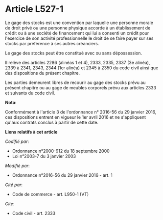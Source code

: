 # Article L527-1

Le gage des stocks est une convention par laquelle une personne morale de droit privé ou une personne physique accorde à un
établissement de crédit ou à une société de financement qui lui a consenti un crédit pour l'exercice de son activité
professionnelle le droit de se faire payer sur ses stocks par préférence à ses autres créanciers. 

Le gage des stocks peut être constitué avec ou sans dépossession. 

Il relève des articles 2286 (alinéas 1 et 4), 2333, 2335, 2337 (3e alinéa), 2339 à 2341, 2343, 2344 (1er alinéa) et 2345 à
2350 du code civil ainsi que des dispositions du présent chapitre. 

Les parties demeurent libres de recourir au gage des stocks prévu au présent chapitre ou au gage de meubles corporels prévu
aux articles 2333 et suivants du code civil.

**Nota:**

Conformément à l'article 3 de l'ordonnance n° 2016-56 du 29 janvier 2016, ces dispositions entrent en vigueur le 1er avril
2016 et ne s'appliquent qu'aux contrats conclus à partir de cette date.

**Liens relatifs à cet article**

_Codifié par_:

  - Ordonnance n°2000-912 du 18 septembre 2000
  - Loi n°2003-7 du 3 janvier 2003

_Modifié par_:

  - Ordonnance n°2016-56 du 29 janvier 2016 - art. 1

_Cité par_:

  - Code de commerce - art. L950-1 (VT)

_Cite_:

  - Code civil - art. 2333
